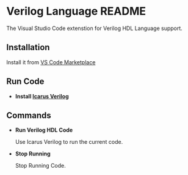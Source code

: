# Verilog Language README

The Visual Studio Code extenstion for Verilog HDL Language support.

## Installation

Install it from [VS Code Marketplace](https://marketplace.visualstudio.com/items/itemName=leafvmaple.verilog)

## Run Code

* **Install [Icarus Verilog](https://iverilog.fandom.com/wiki/Installation_Guide)**

## Commands

* **Run Verilog HDL Code**

    Use Icarus Verilog to run the current code.

* **Stop Running**

    Stop Running Code.
